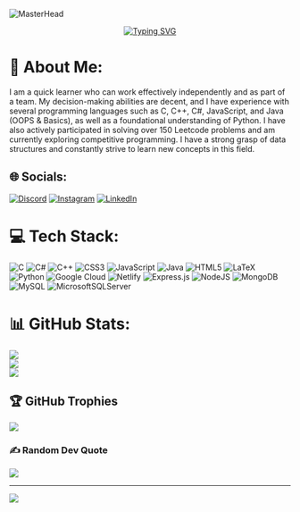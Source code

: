 <a target="_blank" rel="noopener noreferrer nofollow" href="https://user-images.githubusercontent.com/10498744/210012254-234538ff-d198-48aa-8964-37e6fd45d227.gif" data-target="animated-image.originalLink"><img src="https://user-images.githubusercontent.com/10498744/210012254-234538ff-d198-48aa-8964-37e6fd45d227.gif" alt="MasterHead" style="max-width: 100%; display: inline-block;" data-target="animated-image.originalImage"></a>

<p align="center" dir="auto">
  <a align="center" href="https://git.io/typing-svg" rel="nofollow"><img src="https://camo.githubusercontent.com/1e16c9b33995f3b46b2b54671062fe4b1995348c2aa6b94b7eaca93d3922a55d/68747470733a2f2f726561646d652d747970696e672d7376672e6865726f6b756170702e636f6d3f666f6e743d466972612b436f6465266475726174696f6e3d333030302670617573653d313030302677696474683d343335266c696e65733d536f6674776172652b456e67696e6565722b3b436f6d6d756e6974792b4275696c6465723b46726f6e742b456e642b446576656c6f7065723b477261706869632b44657369676e65723b436f6d70657469746976652b50726f6772616d6d6572" alt="Typing SVG" data-canonical-src="https://readme-typing-svg.herokuapp.com?font=Fira+Code&amp;duration=3000&amp;pause=1000&amp;width=435&amp;lines=Web+Developer+;Front+End+Developer;Competitive+Programmer;Full+Stack+Web Developer" style="max-width: 100%;"></a>
</p>

# 💫 About Me:
I am a quick learner who can work effectively independently and as part of a team. My decision-making abilities are decent, and I have experience with several programming languages such as C, C++, C#, JavaScript, and Java (OOPS & Basics), as well as a foundational understanding of Python. I have also actively participated in solving over 150 Leetcode problems and am currently exploring competitive programming. I have a strong grasp of data structures and constantly strive to learn new concepts in this field.


## 🌐 Socials:
[![Discord](https://img.shields.io/badge/Discord-%237289DA.svg?logo=discord&logoColor=white)](https://discord.gg/MangaViewPoint#1077) [![Instagram](https://img.shields.io/badge/Instagram-%23E4405F.svg?logo=Instagram&logoColor=white)](https://instagram.com/yash_.malhotra__) [![LinkedIn](https://img.shields.io/badge/LinkedIn-%230077B5.svg?logo=linkedin&logoColor=white)](https://linkedin.com/in/https://www.linkedin.com/in/yash-malhotra-8ba67a212) 

# 💻 Tech Stack:
![C](https://img.shields.io/badge/c-%2300599C.svg?style=for-the-badge&logo=c&logoColor=white) ![C#](https://img.shields.io/badge/c%23-%23239120.svg?style=for-the-badge&logo=c-sharp&logoColor=white) ![C++](https://img.shields.io/badge/c++-%2300599C.svg?style=for-the-badge&logo=c%2B%2B&logoColor=white) ![CSS3](https://img.shields.io/badge/css3-%231572B6.svg?style=for-the-badge&logo=css3&logoColor=white) ![JavaScript](https://img.shields.io/badge/javascript-%23323330.svg?style=for-the-badge&logo=javascript&logoColor=%23F7DF1E) ![Java](https://img.shields.io/badge/java-%23ED8B00.svg?style=for-the-badge&logo=java&logoColor=white) ![HTML5](https://img.shields.io/badge/html5-%23E34F26.svg?style=for-the-badge&logo=html5&logoColor=white) ![LaTeX](https://img.shields.io/badge/latex-%23008080.svg?style=for-the-badge&logo=latex&logoColor=white) ![Python](https://img.shields.io/badge/python-3670A0?style=for-the-badge&logo=python&logoColor=ffdd54) ![Google Cloud](https://img.shields.io/badge/Google%20Cloud-%234285F4.svg?style=for-the-badge&logo=google-cloud&logoColor=white) ![Netlify](https://img.shields.io/badge/netlify-%23000000.svg?style=for-the-badge&logo=netlify&logoColor=#00C7B7) ![Express.js](https://img.shields.io/badge/express.js-%23404d59.svg?style=for-the-badge&logo=express&logoColor=%2361DAFB) ![NodeJS](https://img.shields.io/badge/node.js-6DA55F?style=for-the-badge&logo=node.js&logoColor=white) ![MongoDB](https://img.shields.io/badge/MongoDB-%234ea94b.svg?style=for-the-badge&logo=mongodb&logoColor=white) ![MySQL](https://img.shields.io/badge/mysql-%2300f.svg?style=for-the-badge&logo=mysql&logoColor=white) ![MicrosoftSQLServer](https://img.shields.io/badge/Microsoft%20SQL%20Sever-CC2927?style=for-the-badge&logo=microsoft%20sql%20server&logoColor=white)
# 📊 GitHub Stats:
![](https://github-readme-stats.vercel.app/api?username=yashmalhotra-ai&theme=darcula&hide_border=false&include_all_commits=true&count_private=true)<br/>
![](https://github-readme-streak-stats.herokuapp.com/?user=yashmalhotra-ai&theme=darcula&hide_border=false)<br/>
![](https://github-readme-stats.vercel.app/api/top-langs/?username=yashmalhotra-ai&theme=darcula&hide_border=false&include_all_commits=true&count_private=true&layout=compact)

## 🏆 GitHub Trophies
![](https://github-profile-trophy.vercel.app/?username=yashmalhotra-ai&theme=radical&no-frame=false&no-bg=true&margin-w=4)

### ✍️ Random Dev Quote
![](https://quotes-github-readme.vercel.app/api?type=horizontal&theme=dark)

---
[![](https://visitcount.itsvg.in/api?id=yashmalhotra-ai&icon=5&color=0)](https://visitcount.itsvg.in)

<!-- Proudly created with GPRM ( https://gprm.itsvg.in ) -->
